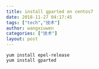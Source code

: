 ```yaml
---
title: install gparted on centos7
date: 2018-11-27 04:17:45
tags: ["tech","技术"]
author: wangxiuwen
categories: ["技术"]
layout: post
---
```


```
yum install epel-release
yum install gparted
```